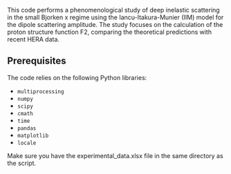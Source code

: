 This code performs a phenomenological study of deep inelastic scattering in the small Bjorken x regime using the Iancu-Itakura-Munier (IIM) model for the dipole scattering amplitude. The study focuses on the calculation of the proton structure function F2, comparing the theoretical predictions with recent HERA data.

## Prerequisites

The code relies on the following Python libraries:
- `multiprocessing`
- `numpy` 
- `scipy`
- `cmath`
- `time`
- `pandas` 
- `matplotlib` 
- `locale`

Make sure you have the experimental_data.xlsx file in the same directory as the script.
